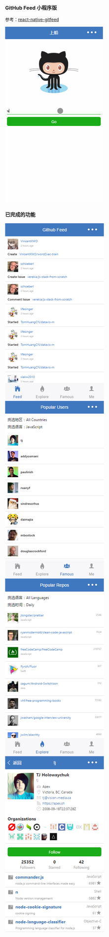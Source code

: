 ### GitHub Feed 小程序版
参考：[react-native-gitfeed](https://github.com/xiekw2010/react-native-gitfeed)

![](./screenshots/githubfeed.gif)

### 已完成的功能
![](./screenshots/feed.png)
![](./screenshots/famous.png)
![](./screenshots/explore.png)
![](./screenshots/user.png)
